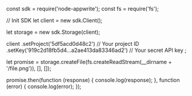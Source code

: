 const sdk = require('node-appwrite');
const fs = require('fs');

// Init SDK
let client = new sdk.Client();

let storage = new sdk.Storage(client);

client
    .setProject('5df5acd0d48c2') // Your project ID
    .setKey('919c2d18fb5d4...a2ae413da83346ad2') // Your secret API key
;

let promise = storage.createFile(fs.createReadStream(__dirname + '/file.png')), [], []);

promise.then(function (response) {
    console.log(response);
}, function (error) {
    console.log(error);
});